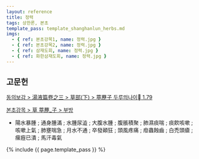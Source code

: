 ```yaml
---
layout: reference
title: 정력
tags: 상한론, 본초
template_pass: template_shanghanlun_herbs.md
imgs:
  - { ref: 본초강목1, name: 정력.jpg }
  - { ref: 본초강목2, name: 정력.jpg }
  - { ref: 삼재도회, name: 정력.jpg }
  - { ref: 화한삼재도회, name: 정력.jpg }
---
```


## 고문헌

[동의보감 > 湯液篇卷之三 > 草部(下) >  葶藶子 두루믜나이 1.79](https://mediclassics.kr/books/8/volume/22/#content_414)

[본초강목 > 草	葶藶_子 > 부방]()

* 陽水暴腫 ; 通身腫滿 ; 水腫尿澁 ; 大腹水腫 ; 腹脹積聚 ; 肺濕痰喘 ; 痰飮咳嗽 ; 咳嗽上氣 ; 肺壅喘急 ; 月水不通 ; 卒發顚狂 ; 頭風疼痛 ; 疳蟲蝕齒 ; 白禿頭瘡 ; 瘰癧已潰 ; 馬汗毒氣



{% include {{ page.template_pass }} %}
